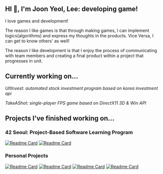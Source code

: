 ## HI 👋, I'm Joon Yeol, Lee: developing game!

I love games and development!

The reason I like games is that through making games, I can implement logics(algorithms) and express my thoughts in the products. Vice Versa, I can get to know others' as well!

The reason I like development is that I enjoy the process of communicating with team members and creating a final product within a project that progresses in unit.

## Currently working on...
*UltInvest: automated stock investment program based on korea investment api*

*TakeAShot: single-player FPS game based on DirectX11 3D & Win API*

## Projects I've finished working on...
### 42 Seoul: Project-Based Software Learning Program
[![Readme Card](https://github-readme-stats.vercel.app/api/pin/?username=GatsLee&repo=IRCserv&theme=white)](https://github.com/GatsLee/IRCserv)
[![Readme Card](https://github-readme-stats.vercel.app/api/pin/?username=GatsLee&repo=TINYshell&theme=white)](https://github.com/GatsLee/TINYshell)

### Personal Projects
[![Readme Card](https://github-readme-stats.vercel.app/api/pin/?username=GatsLee&repo=Gomoku_SFML&theme=white)](https://github.com/GatsLee/Gomoku_SFML)
[![Readme Card](https://github-readme-stats.vercel.app/api/pin/?username=GatsLee&repo=Gomoku_Unity&theme=white)](https://github.com/GatsLee/Gomoku_Unity)
[![Readme Card](https://github-readme-stats.vercel.app/api/pin/?username=GatsLee&repo=ArcheryNTuho&theme=white)](https://github.com/GatsLee/ArcheryNTuho)
[![Readme Card](https://github-readme-stats.vercel.app/api/pin/?username=GatsLee&repo=Simple3DModelViewer&theme=white)](https://github.com/GatsLee/Simple3DModelViewer)
